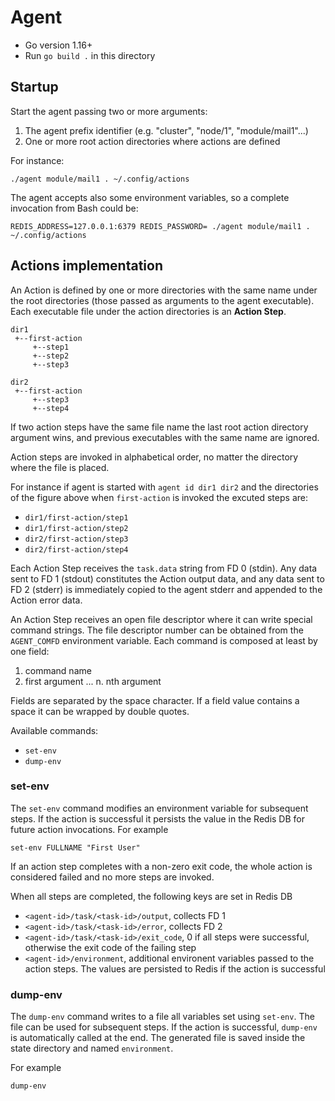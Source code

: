 # Agent

* Go version 1.16+
* Run `go build .` in this directory

## Startup

Start the agent passing two or more arguments:

1. The agent prefix identifier (e.g. "cluster", "node/1", "module/mail1"...)
2. One or more root action directories where actions are defined

For instance:

    ./agent module/mail1 . ~/.config/actions

The agent accepts also some environment variables, so a complete invocation from Bash could be:

    REDIS_ADDRESS=127.0.0.1:6379 REDIS_PASSWORD= ./agent module/mail1 . ~/.config/actions

## Actions implementation

An Action is defined by one or more directories with the same name under the root directories
(those passed as arguments to the agent executable). Each executable file under the action
directories is an **Action Step**.

    dir1
     +--first-action
         +--step1
         +--step2
         +--step3

    dir2
     +--first-action
         +--step3
         +--step4

If two action steps have the same file name the last root action directory argument wins,
and previous executables with the same name are ignored.

Action steps are invoked in alphabetical order, no matter the directory where the file is placed.

For instance if agent is started with `agent id dir1 dir2` and the directories of the figure above
when `first-action` is invoked the excuted steps are:

- `dir1/first-action/step1`
- `dir1/first-action/step2`
- `dir2/first-action/step3`
- `dir2/first-action/step4`

Each Action Step receives the `task.data` string from FD 0 (stdin). Any data sent to FD 1 (stdout) constitutes the Action output data, and any data sent to FD 2 (stderr) is immediately copied to the agent stderr and appended to the Action error data.

An Action Step receives an open file descriptor where it can write special command strings. The file descriptor number can be obtained from the `AGENT_COMFD` environment variable. Each command is composed at least by one field:

1. command name
2. first argument
...
n. nth argument

Fields are separated by the space character. If a field value contains
a space it can be wrapped by double quotes.

Available commands:

- `set-env`
- `dump-env`

### set-env

The `set-env` command modifies an environment variable for subsequent steps.
If the action is successful it persists the value in the Redis DB for future action invocations.
For example

    set-env FULLNAME "First User"

If an action step completes with a non-zero exit code, the whole action is considered failed and no more steps are
invoked.

When all steps are completed, the following keys are set in Redis DB

- `<agent-id>/task/<task-id>/output`, collects FD 1
- `<agent-id>/task/<task-id>/error`, collects FD 2
- `<agent-id>/task/<task-id>/exit_code`, 0 if all steps were successful, otherwise the exit code of the failing step
- `<agent-id>/environment`, additional environent variables passed to the action steps. The values are persisted to Redis if the action is successful

### dump-env

The `dump-env` command writes to a file all variables set using `set-env`. The file can be used for subsequent steps.
If the action is successful, `dump-env` is automatically called at the end.
The generated file is saved inside the state directory and named `environment`.

For example

    dump-env

